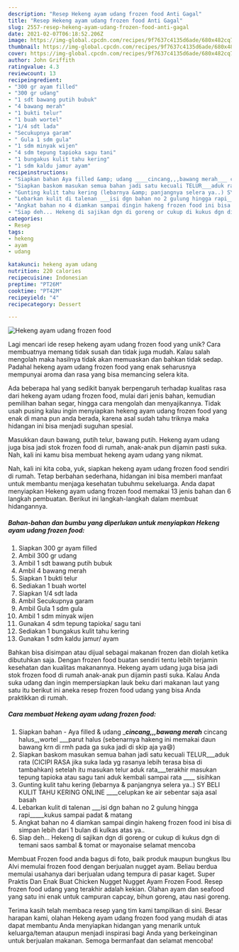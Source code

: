 ```yaml
---
description: "Resep Hekeng ayam udang frozen food Anti Gagal"
title: "Resep Hekeng ayam udang frozen food Anti Gagal"
slug: 2557-resep-hekeng-ayam-udang-frozen-food-anti-gagal
date: 2021-02-07T06:18:52.206Z
image: https://img-global.cpcdn.com/recipes/9f7637c4135d6ade/680x482cq70/hekeng-ayam-udang-frozen-food-foto-resep-utama.jpg
thumbnail: https://img-global.cpcdn.com/recipes/9f7637c4135d6ade/680x482cq70/hekeng-ayam-udang-frozen-food-foto-resep-utama.jpg
cover: https://img-global.cpcdn.com/recipes/9f7637c4135d6ade/680x482cq70/hekeng-ayam-udang-frozen-food-foto-resep-utama.jpg
author: John Griffith
ratingvalue: 4.3
reviewcount: 13
recipeingredient:
- "300 gr ayam filled"
- "300 gr udang"
- "1 sdt bawang putih bubuk"
- "4 bawang merah"
- "1 bukti telur"
- "1 buah wortel"
- "1/4 sdt lada"
- "Secukupnya garam"
- " Gula 1 sdm gula"
- "1 sdm minyak wijen"
- "4 sdm tepung tapioka sagu tani"
- "1 bungakus kulit tahu kering"
- "1 sdm kaldu jamur ayam"
recipeinstructions:
- "Siapkan bahan Aya filled &amp; udang ____cincang,,,bawang merah___ cincang halus,,,wortel ___parut halus (sebenarnya hakeng ini memakai daun bawang krn di rmh pada ga suka jadi di skip aja ya😄)"
- "Siapkan baskom masukan semua bahan jadi satu kecuali TELUR___aduk rata (CICIPI RASA jika suka lada yg rasanya lebih terasa bisa di tambahkan) setelah itu masukan telur aduk rata___terakhir masukan tepung tapioka atau sagu tani aduk kembali sampai rata ____ sisihkan"
- "Gunting kulit tahu kering (lebarnya &amp; panjangnya selera ya..) SY BELI KULIT TAHU KERING ONLINE ____celupkan ke air sebentar saja asal basah"
- "Lebarkan kulit di talenan ___isi dgn bahan no 2 gulung hingga rapi_____kukus sampai padat &amp; matang"
- "Angkat bahan no 4 diamkan sampai dingin hakeng frozen food ini bisa di simpan lebih dari 1 bulan di kulkas atas ya.."
- "Siap deh... Hekeng di sajikan dgn di goreng or cukup di kukus dgn di temani saos sambal &amp; tomat or mayonaise selamat mencoba"
categories:
- Resep
tags:
- hekeng
- ayam
- udang

katakunci: hekeng ayam udang 
nutrition: 220 calories
recipecuisine: Indonesian
preptime: "PT26M"
cooktime: "PT42M"
recipeyield: "4"
recipecategory: Dessert

---
```



![Hekeng ayam udang frozen food](https://img-global.cpcdn.com/recipes/9f7637c4135d6ade/680x482cq70/hekeng-ayam-udang-frozen-food-foto-resep-utama.jpg)

Lagi mencari ide resep hekeng ayam udang frozen food yang unik? Cara membuatnya memang tidak susah dan tidak juga mudah. Kalau salah mengolah maka hasilnya tidak akan memuaskan dan bahkan tidak sedap. Padahal hekeng ayam udang frozen food yang enak seharusnya mempunyai aroma dan rasa yang bisa memancing selera kita.

Ada beberapa hal yang sedikit banyak berpengaruh terhadap kualitas rasa dari hekeng ayam udang frozen food, mulai dari jenis bahan, kemudian pemilihan bahan segar, hingga cara mengolah dan menyajikannya. Tidak usah pusing kalau ingin menyiapkan hekeng ayam udang frozen food yang enak di mana pun anda berada, karena asal sudah tahu triknya maka hidangan ini bisa menjadi suguhan spesial.

Masukkan daun bawang, putih telur, bawang putih. Hekeng ayam udang juga bisa jadi stok frozen food di rumah, anak-anak pun dijamin pasti suka. Nah, kali ini kamu bisa membuat hekeng ayam udang yang nikmat.


Nah, kali ini kita coba, yuk, siapkan hekeng ayam udang frozen food sendiri di rumah. Tetap berbahan sederhana, hidangan ini bisa memberi manfaat untuk membantu menjaga kesehatan tubuhmu sekeluarga. Anda dapat menyiapkan Hekeng ayam udang frozen food memakai 13 jenis bahan dan 6 langkah pembuatan. Berikut ini langkah-langkah dalam membuat hidangannya.

<!--inarticleads1-->

##### Bahan-bahan dan bumbu yang diperlukan untuk menyiapkan Hekeng ayam udang frozen food:

1. Siapkan 300 gr ayam filled
1. Ambil 300 gr udang
1. Ambil 1 sdt bawang putih bubuk
1. Ambil 4 bawang merah
1. Siapkan 1 bukti telur
1. Sediakan 1 buah wortel
1. Siapkan 1/4 sdt lada
1. Ambil Secukupnya garam
1. Ambil  Gula 1 sdm gula
1. Ambil 1 sdm minyak wijen
1. Gunakan 4 sdm tepung tapioka/ sagu tani
1. Sediakan 1 bungakus kulit tahu kering
1. Gunakan 1 sdm kaldu jamur/ ayam


Bahkan bisa disimpan atau dijual sebagai makanan frozen dan diolah ketika dibutuhkan saja. Dengan frozen food buatan sendiri tentu lebih terjamin kesehatan dan kualitas makanannya. Hekeng ayam udang juga bisa jadi stok frozen food di rumah anak-anak pun dijamin pasti suka. Kalau Anda suka udang dan ingin mempersiapkan lauk beku dari makanan laut yang satu itu berikut ini aneka resep frozen food udang yang bisa Anda praktikkan di rumah. 

<!--inarticleads2-->

##### Cara membuat Hekeng ayam udang frozen food:

1. Siapkan bahan - Aya filled &amp; udang ____cincang,,,bawang merah___ cincang halus,,,wortel ___parut halus (sebenarnya hakeng ini memakai daun bawang krn di rmh pada ga suka jadi di skip aja ya😄)
1. Siapkan baskom masukan semua bahan jadi satu kecuali TELUR___aduk rata (CICIPI RASA jika suka lada yg rasanya lebih terasa bisa di tambahkan) setelah itu masukan telur aduk rata___terakhir masukan tepung tapioka atau sagu tani aduk kembali sampai rata ____ sisihkan
1. Gunting kulit tahu kering (lebarnya &amp; panjangnya selera ya..) SY BELI KULIT TAHU KERING ONLINE ____celupkan ke air sebentar saja asal basah
1. Lebarkan kulit di talenan ___isi dgn bahan no 2 gulung hingga rapi_____kukus sampai padat &amp; matang
1. Angkat bahan no 4 diamkan sampai dingin hakeng frozen food ini bisa di simpan lebih dari 1 bulan di kulkas atas ya..
1. Siap deh... Hekeng di sajikan dgn di goreng or cukup di kukus dgn di temani saos sambal &amp; tomat or mayonaise selamat mencoba


Membuat Frozen food anda bagus di foto, baik produk maupun bungkus Ibu Alvi memulai frozen food dengan berjualan nugget ayam. Beliau berdua memulai usahanya dari berjualan udang tempura di pasar kaget. Super Praktis Dan Enak Buat Chicken Nugget Nugget Ayam Frozen Food. Resep frozen food udang yang terakhir adalah kekian. Olahan ayam dan seafood yang satu ini enak untuk campuran capcay, bihun goreng, atau nasi goreng. 

Terima kasih telah membaca resep yang tim kami tampilkan di sini. Besar harapan kami, olahan Hekeng ayam udang frozen food yang mudah di atas dapat membantu Anda menyiapkan hidangan yang menarik untuk keluarga/teman ataupun menjadi inspirasi bagi Anda yang berkeinginan untuk berjualan makanan. Semoga bermanfaat dan selamat mencoba!
